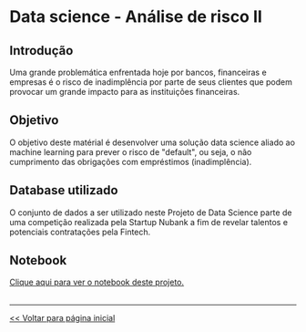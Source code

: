 # Data science - Análise de risco II

## Introdução

Uma grande problemática enfrentada hoje por bancos, financeiras e empresas é o risco de inadimplência por parte de seus clientes que podem provocar um grande impacto para as instituições financeiras. 

## Objetivo

O objetivo deste matérial é desenvolver uma solução data science aliado ao machine learning para prever o risco de "default", ou seja, o não cumprimento das obrigações com empréstimos (inadimplência).

## Database utilizado
 
O conjunto de dados a ser utilizado neste Projeto de Data Science parte de uma competição realizada pela Startup Nubank a fim de revelar talentos e potenciais contratações pela Fintech.

## Notebook
[Clique aqui para ver o notebook deste projeto.](https://github.com/dev-daniel-amorim/DS-Analise_de_risco_II/blob/main/Analise%20de%20risco%20II.ipynb)
<br>
<br>
<hr>

[<< Voltar para página inicial](https://github.com/dev-daniel-amorim)
